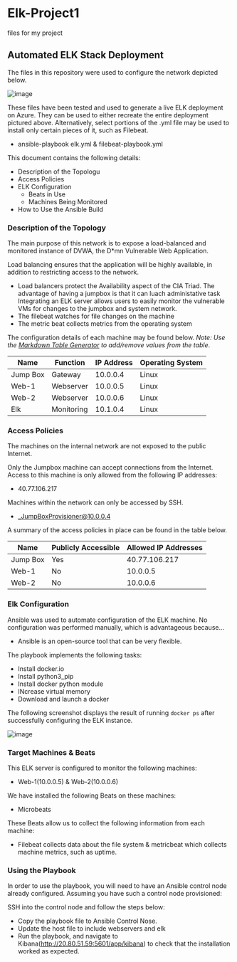 # Elk-Project1
files for my project
## Automated ELK Stack Deployment

The files in this repository were used to configure the network depicted below.

![image](https://user-images.githubusercontent.com/80600966/122856756-faf60f80-d2dc-11eb-9f23-a4180fc678d3.png)


These files have been tested and used to generate a live ELK deployment on Azure. They can be used to either recreate the entire deployment pictured above. Alternatively, select portions of the .yml file may be used to install only certain pieces of it, such as Filebeat.

  - ansible-playbook elk.yml & filebeat-playbook.yml

This document contains the following details:
- Description of the Topologu
- Access Policies
- ELK Configuration
  - Beats in Use
  - Machines Being Monitored
- How to Use the Ansible Build


### Description of the Topology

The main purpose of this network is to expose a load-balanced and monitored instance of DVWA, the D*mn Vulnerable Web Application.

Load balancing ensures that the application will be highly available, in addition to restricting access to the network.
- Load balancers protect the Availability aspect of the CIA Triad. The advantage of having a jumpbox is that it can luach administative task
Integrating an ELK server allows users to easily monitor the vulnerable VMs for changes to the jumpbox and system network.
- The filebeat watches for file changes on the machine
- The metric beat collects metrics from the operating system 

The configuration details of each machine may be found below.
_Note: Use the [Markdown Table Generator](http://www.tablesgenerator.com/markdown_tables) to add/remove values from the table_.

| Name     | Function | IP Address | Operating System |
|----------|----------|------------|------------------|
| Jump Box | Gateway  | 10.0.0.4   | Linux            |
| Web-1    | Webserver| 10.0.0.5   | Linux            |
| Web-2    | Webserver| 10.0.0.6   | Linux            |
| Elk      | Monitoring| 10.1.0.4  | Linux            |

### Access Policies

The machines on the internal network are not exposed to the public Internet. 

Only the Jumpbox machine can accept connections from the Internet. Access to this machine is only allowed from the following IP addresses:
- 40.77.106.217

Machines within the network can only be accessed by SSH.
- _JumpBoxProvisioner@10.0.0.4

A summary of the access policies in place can be found in the table below.

| Name     | Publicly Accessible | Allowed IP Addresses |
|----------|---------------------|----------------------|
| Jump Box | Yes                 | 40.77.106.217        |
| Web-1    | No                  |10.0.0.5              |
| Web-2    | No                  |10.0.0.6              |

### Elk Configuration

Ansible was used to automate configuration of the ELK machine. No configuration was performed manually, which is advantageous because...
- Ansible is an open-source tool that can be very flexible.

The playbook implements the following tasks:
- Install docker.io
- Install python3_pip
- Install docker python module
- INcrease virtual memory
- Download and launch a docker

The following screenshot displays the result of running `docker ps` after successfully configuring the ELK instance.

![image](https://user-images.githubusercontent.com/80600966/122857797-b53a4680-d2de-11eb-86f3-4b2077c01430.png)


### Target Machines & Beats
This ELK server is configured to monitor the following machines:
- Web-1(10.0.0.5) & Web-2(10.0.0.6)

We have installed the following Beats on these machines:
- Microbeats

These Beats allow us to collect the following information from each machine:
- Filebeat collects data about the file system & metricbeat which collects machine metrics, such as uptime.

### Using the Playbook
In order to use the playbook, you will need to have an Ansible control node already configured. Assuming you have such a control node provisioned: 

SSH into the control node and follow the steps below:
- Copy the playbook file to Ansible Control Nose.
- Update the host file to include webservers and elk
- Run the playbook, and navigate to Kibana(http://20.80.51.59:5601/app/kibana) to check that the installation worked as expected.

